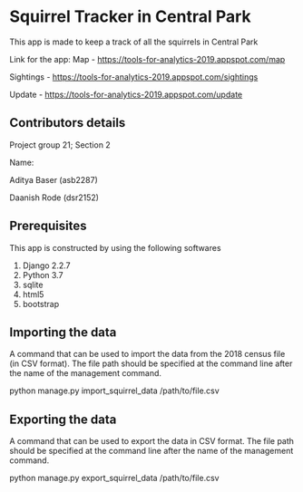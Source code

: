 # Squirrel Tracker in Central Park

This app is made to keep a track of all the squirrels in Central Park

Link for the app:
Map - https://tools-for-analytics-2019.appspot.com/map

Sightings - https://tools-for-analytics-2019.appspot.com/sightings

Update - https://tools-for-analytics-2019.appspot.com/update


## Contributors details
Project group 21; Section 2

Name:

Aditya Baser (asb2287)

Daanish Rode (dsr2152)

## Prerequisites

This app is constructed by using the following softwares
1) Django 2.2.7
2) Python 3.7
3) sqlite
4) html5
5) bootstrap

## Importing the data

A command that can be used to import the data from the 2018 census file (in CSV format). The file path should be specified at the command line after the name of the management command. 

python manage.py import_squirrel_data /path/to/file.csv

## Exporting the data

A command that can be used to export the data in CSV format. The file path should be specified at the command line after the name of the management command. 

python manage.py export_squirrel_data /path/to/file.csv

